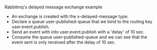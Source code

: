 Rabbitmq's delayed message exchange example

* An exchange is created with the x-delayed-message type.
* Declare a queue user-published-queue that we bind to the routing key user.event.publish.
* Send an event with into user.event.publish with a 'delay' of 10 sec.
* Consume the queue user-published-queue and we can see that the event sent is only received after the delay of 10 sec.
